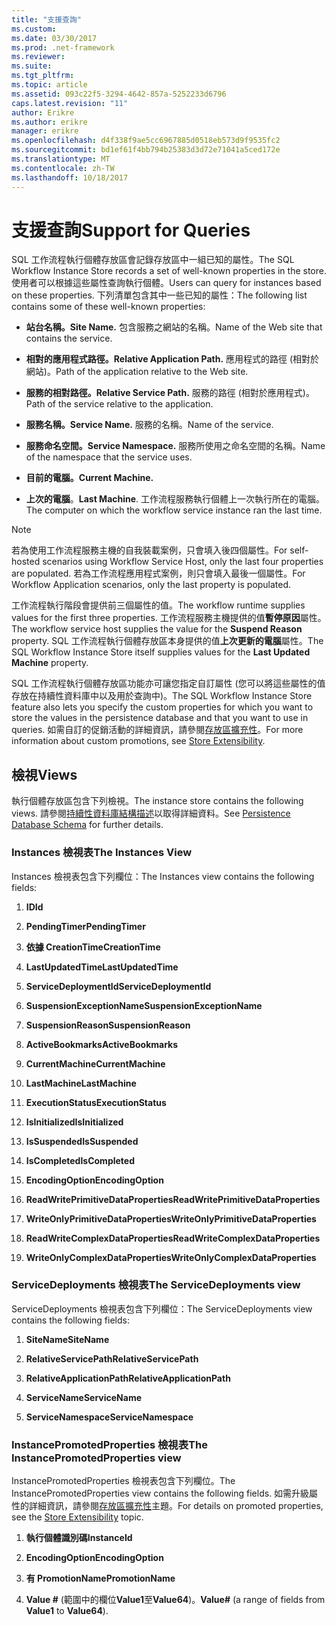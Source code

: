 ```yaml
---
title: "支援查詢"
ms.custom: 
ms.date: 03/30/2017
ms.prod: .net-framework
ms.reviewer: 
ms.suite: 
ms.tgt_pltfrm: 
ms.topic: article
ms.assetid: 093c22f5-3294-4642-857a-5252233d6796
caps.latest.revision: "11"
author: Erikre
ms.author: erikre
manager: erikre
ms.openlocfilehash: d4f338f9ae5cc6967885d0518eb573d9f9535fc2
ms.sourcegitcommit: bd1ef61f4bb794b25383d3d72e71041a5ced172e
ms.translationtype: MT
ms.contentlocale: zh-TW
ms.lasthandoff: 10/18/2017
---
```

# <a name="support-for-queries"></a><span data-ttu-id="58212-102">支援查詢</span><span class="sxs-lookup"><span data-stu-id="58212-102">Support for Queries</span></span>
<span data-ttu-id="58212-103">SQL 工作流程執行個體存放區會記錄存放區中一組已知的屬性。</span><span class="sxs-lookup"><span data-stu-id="58212-103">The SQL Workflow Instance Store records a set of well-known properties in the store.</span></span> <span data-ttu-id="58212-104">使用者可以根據這些屬性查詢執行個體。</span><span class="sxs-lookup"><span data-stu-id="58212-104">Users can query for instances based on these properties.</span></span> <span data-ttu-id="58212-105">下列清單包含其中一些已知的屬性：</span><span class="sxs-lookup"><span data-stu-id="58212-105">The following list contains some of these well-known properties:</span></span>  
  
-   <span data-ttu-id="58212-106">**站台名稱。**</span><span class="sxs-lookup"><span data-stu-id="58212-106">**Site Name.**</span></span> <span data-ttu-id="58212-107">包含服務之網站的名稱。</span><span class="sxs-lookup"><span data-stu-id="58212-107">Name of the Web site that contains the service.</span></span>  
  
-   <span data-ttu-id="58212-108">**相對的應用程式路徑。**</span><span class="sxs-lookup"><span data-stu-id="58212-108">**Relative Application Path.**</span></span> <span data-ttu-id="58212-109">應用程式的路徑 (相對於網站)。</span><span class="sxs-lookup"><span data-stu-id="58212-109">Path of the application relative to the Web site.</span></span>  
  
-   <span data-ttu-id="58212-110">**服務的相對路徑。**</span><span class="sxs-lookup"><span data-stu-id="58212-110">**Relative Service Path.**</span></span> <span data-ttu-id="58212-111">服務的路徑 (相對於應用程式)。</span><span class="sxs-lookup"><span data-stu-id="58212-111">Path of the service relative to the application.</span></span>  
  
-   <span data-ttu-id="58212-112">**服務名稱。**</span><span class="sxs-lookup"><span data-stu-id="58212-112">**Service Name.**</span></span> <span data-ttu-id="58212-113">服務的名稱。</span><span class="sxs-lookup"><span data-stu-id="58212-113">Name of the service.</span></span>  
  
-   <span data-ttu-id="58212-114">**服務命名空間。**</span><span class="sxs-lookup"><span data-stu-id="58212-114">**Service Namespace.**</span></span> <span data-ttu-id="58212-115">服務所使用之命名空間的名稱。</span><span class="sxs-lookup"><span data-stu-id="58212-115">Name of the namespace that the service uses.</span></span>  
  
-   <span data-ttu-id="58212-116">**目前的電腦。**</span><span class="sxs-lookup"><span data-stu-id="58212-116">**Current Machine.**</span></span>  
  
-   <span data-ttu-id="58212-117">**上次的電腦**。</span><span class="sxs-lookup"><span data-stu-id="58212-117">**Last Machine**.</span></span> <span data-ttu-id="58212-118">工作流程服務執行個體上一次執行所在的電腦。</span><span class="sxs-lookup"><span data-stu-id="58212-118">The computer on which the workflow service instance ran the last time.</span></span>  
  
> [!NOTE]
>  <span data-ttu-id="58212-119">若為使用工作流程服務主機的自我裝載案例，只會填入後四個屬性。</span><span class="sxs-lookup"><span data-stu-id="58212-119">For self-hosted scenarios using Workflow Service Host, only the last four properties are populated.</span></span> <span data-ttu-id="58212-120">若為工作流程應用程式案例，則只會填入最後一個屬性。</span><span class="sxs-lookup"><span data-stu-id="58212-120">For Workflow Application scenarios, only the last property is populated.</span></span>  
  
 <span data-ttu-id="58212-121">工作流程執行階段會提供前三個屬性的值。</span><span class="sxs-lookup"><span data-stu-id="58212-121">The workflow runtime supplies values for the first three properties.</span></span> <span data-ttu-id="58212-122">工作流程服務主機提供的值**暫停原因**屬性。</span><span class="sxs-lookup"><span data-stu-id="58212-122">The workflow service host supplies the value for the **Suspend Reason** property.</span></span> <span data-ttu-id="58212-123">SQL 工作流程執行個體存放區本身提供的值**上次更新的電腦**屬性。</span><span class="sxs-lookup"><span data-stu-id="58212-123">The SQL Workflow Instance Store itself supplies values for the **Last Updated Machine** property.</span></span>  
  
 <span data-ttu-id="58212-124">SQL 工作流程執行個體存放區功能亦可讓您指定自訂屬性 (您可以將這些屬性的值存放在持續性資料庫中以及用於查詢中)。</span><span class="sxs-lookup"><span data-stu-id="58212-124">The SQL Workflow Instance Store feature also lets you specify the custom properties for which you want to store the values in the persistence database and that you want to use in queries.</span></span> <span data-ttu-id="58212-125">如需自訂的促銷活動的詳細資訊，請參閱[存放區擴充性](../../../docs/framework/windows-workflow-foundation/store-extensibility.md)。</span><span class="sxs-lookup"><span data-stu-id="58212-125">For more information about custom promotions, see [Store Extensibility](../../../docs/framework/windows-workflow-foundation/store-extensibility.md).</span></span>  
  
## <a name="views"></a><span data-ttu-id="58212-126">檢視</span><span class="sxs-lookup"><span data-stu-id="58212-126">Views</span></span>  
 <span data-ttu-id="58212-127">執行個體存放區包含下列檢視。</span><span class="sxs-lookup"><span data-stu-id="58212-127">The instance store contains the following views.</span></span> <span data-ttu-id="58212-128">請參閱[持續性資料庫結構描述](../../../docs/framework/windows-workflow-foundation/persistence-database-schema.md)以取得詳細資料。</span><span class="sxs-lookup"><span data-stu-id="58212-128">See [Persistence Database Schema](../../../docs/framework/windows-workflow-foundation/persistence-database-schema.md) for further details.</span></span>  
  
### <a name="the-instances-view"></a><span data-ttu-id="58212-129">Instances 檢視表</span><span class="sxs-lookup"><span data-stu-id="58212-129">The Instances View</span></span>  
 <span data-ttu-id="58212-130">Instances 檢視表包含下列欄位：</span><span class="sxs-lookup"><span data-stu-id="58212-130">The Instances view contains the following fields:</span></span>  
  
1.  <span data-ttu-id="58212-131">**ID**</span><span class="sxs-lookup"><span data-stu-id="58212-131">**Id**</span></span>  
  
2.  <span data-ttu-id="58212-132">**PendingTimer**</span><span class="sxs-lookup"><span data-stu-id="58212-132">**PendingTimer**</span></span>  
  
3.  <span data-ttu-id="58212-133">**依據 CreationTime**</span><span class="sxs-lookup"><span data-stu-id="58212-133">**CreationTime**</span></span>  
  
4.  <span data-ttu-id="58212-134">**LastUpdatedTime**</span><span class="sxs-lookup"><span data-stu-id="58212-134">**LastUpdatedTime**</span></span>  
  
5.  <span data-ttu-id="58212-135">**ServiceDeploymentId**</span><span class="sxs-lookup"><span data-stu-id="58212-135">**ServiceDeploymentId**</span></span>  
  
6.  <span data-ttu-id="58212-136">**SuspensionExceptionName**</span><span class="sxs-lookup"><span data-stu-id="58212-136">**SuspensionExceptionName**</span></span>  
  
7.  <span data-ttu-id="58212-137">**SuspensionReason**</span><span class="sxs-lookup"><span data-stu-id="58212-137">**SuspensionReason**</span></span>  
  
8.  <span data-ttu-id="58212-138">**ActiveBookmarks**</span><span class="sxs-lookup"><span data-stu-id="58212-138">**ActiveBookmarks**</span></span>  
  
9. <span data-ttu-id="58212-139">**CurrentMachine**</span><span class="sxs-lookup"><span data-stu-id="58212-139">**CurrentMachine**</span></span>  
  
10. <span data-ttu-id="58212-140">**LastMachine**</span><span class="sxs-lookup"><span data-stu-id="58212-140">**LastMachine**</span></span>  
  
11. <span data-ttu-id="58212-141">**ExecutionStatus**</span><span class="sxs-lookup"><span data-stu-id="58212-141">**ExecutionStatus**</span></span>  
  
12. <span data-ttu-id="58212-142">**IsInitialized**</span><span class="sxs-lookup"><span data-stu-id="58212-142">**IsInitialized**</span></span>  
  
13. <span data-ttu-id="58212-143">**IsSuspended**</span><span class="sxs-lookup"><span data-stu-id="58212-143">**IsSuspended**</span></span>  
  
14. <span data-ttu-id="58212-144">**IsCompleted**</span><span class="sxs-lookup"><span data-stu-id="58212-144">**IsCompleted**</span></span>  
  
15. <span data-ttu-id="58212-145">**EncodingOption**</span><span class="sxs-lookup"><span data-stu-id="58212-145">**EncodingOption**</span></span>  
  
16. <span data-ttu-id="58212-146">**ReadWritePrimitiveDataProperties**</span><span class="sxs-lookup"><span data-stu-id="58212-146">**ReadWritePrimitiveDataProperties**</span></span>  
  
17. <span data-ttu-id="58212-147">**WriteOnlyPrimitiveDataProperties**</span><span class="sxs-lookup"><span data-stu-id="58212-147">**WriteOnlyPrimitiveDataProperties**</span></span>  
  
18. <span data-ttu-id="58212-148">**ReadWriteComplexDataProperties**</span><span class="sxs-lookup"><span data-stu-id="58212-148">**ReadWriteComplexDataProperties**</span></span>  
  
19. <span data-ttu-id="58212-149">**WriteOnlyComplexDataProperties**</span><span class="sxs-lookup"><span data-stu-id="58212-149">**WriteOnlyComplexDataProperties**</span></span>  
  
### <a name="the-servicedeployments-view"></a><span data-ttu-id="58212-150">ServiceDeployments 檢視表</span><span class="sxs-lookup"><span data-stu-id="58212-150">The ServiceDeployments view</span></span>  
 <span data-ttu-id="58212-151">ServiceDeployments 檢視表包含下列欄位：</span><span class="sxs-lookup"><span data-stu-id="58212-151">The ServiceDeployments view contains the following fields:</span></span>  
  
1.  <span data-ttu-id="58212-152">**SiteName**</span><span class="sxs-lookup"><span data-stu-id="58212-152">**SiteName**</span></span>  
  
2.  <span data-ttu-id="58212-153">**RelativeServicePath**</span><span class="sxs-lookup"><span data-stu-id="58212-153">**RelativeServicePath**</span></span>  
  
3.  <span data-ttu-id="58212-154">**RelativeApplicationPath**</span><span class="sxs-lookup"><span data-stu-id="58212-154">**RelativeApplicationPath**</span></span>  
  
4.  <span data-ttu-id="58212-155">**ServiceName**</span><span class="sxs-lookup"><span data-stu-id="58212-155">**ServiceName**</span></span>  
  
5.  <span data-ttu-id="58212-156">**ServiceNamespace**</span><span class="sxs-lookup"><span data-stu-id="58212-156">**ServiceNamespace**</span></span>  
  
### <a name="the-instancepromotedproperties-view"></a><span data-ttu-id="58212-157">InstancePromotedProperties 檢視表</span><span class="sxs-lookup"><span data-stu-id="58212-157">The InstancePromotedProperties view</span></span>  
 <span data-ttu-id="58212-158">InstancePromotedProperties 檢視表包含下列欄位。</span><span class="sxs-lookup"><span data-stu-id="58212-158">The InstancePromotedProperties view contains the following fields.</span></span> <span data-ttu-id="58212-159">如需升級屬性的詳細資訊，請參閱[存放區擴充性](../../../docs/framework/windows-workflow-foundation/store-extensibility.md)主題。</span><span class="sxs-lookup"><span data-stu-id="58212-159">For details on promoted properties, see the [Store Extensibility](../../../docs/framework/windows-workflow-foundation/store-extensibility.md) topic.</span></span>  
  
1.  <span data-ttu-id="58212-160">**執行個體識別碼**</span><span class="sxs-lookup"><span data-stu-id="58212-160">**InstanceId**</span></span>  
  
2.  <span data-ttu-id="58212-161">**EncodingOption**</span><span class="sxs-lookup"><span data-stu-id="58212-161">**EncodingOption**</span></span>  
  
3.  <span data-ttu-id="58212-162">**有 PromotionName**</span><span class="sxs-lookup"><span data-stu-id="58212-162">**PromotionName**</span></span>  
  
4.  <span data-ttu-id="58212-163">**Value #** (範圍中的欄位**Value1**至**Value64**)。</span><span class="sxs-lookup"><span data-stu-id="58212-163">**Value#** (a range of fields from **Value1** to **Value64**).</span></span>
